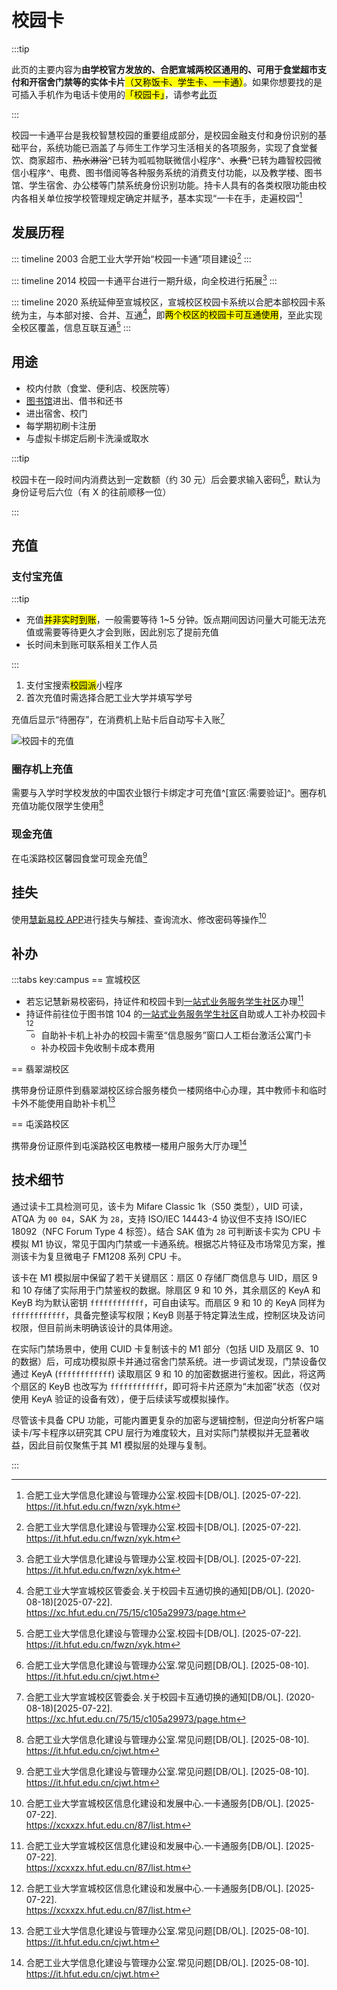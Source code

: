# 校园卡

:::tip

此页的主要内容为**由学校官方发放的、合肥宣城两校区通用的、可用于食堂超市支付和开宿舍门禁等的实体卡片**<mark>（又称饭卡、学生卡、一卡通）</mark>。如果你想要找的是可插入手机作为电话卡使用的<mark>「校园卡」</mark>，请参考[此页](./calling_card.md)

:::

校园一卡通平台是我校智慧校园的重要组成部分，是校园金融支付和身份识别的基础平台，系统功能已涵盖了与师生工作学习生活相关的各项服务，实现了食堂餐饮、商家超市、~~热水淋浴~~^已转为呱呱物联微信小程序^、~~水费~~^已转为趣智校园微信小程序^、电费、图书借阅等各种服务系统的消费支付功能，以及教学楼、图书馆、学生宿舍、办公楼等门禁系统身份识别功能。持卡人具有的各类权限功能由校内各相关单位按学校管理规定确定并赋予，基本实现“一卡在手，走遍校园”[^1]

## 发展历程

::: timeline 2003
合肥工业大学开始“校园一卡通”项目建设[^1]
:::

::: timeline 2014
校园一卡通平台进行一期升级，向全校进行拓展[^1]
:::

::: timeline 2020
系统延伸至宣城校区，宣城校区校园卡系统以合肥本部校园卡系统为主，与本部对接、合并、互通[^2]，即<mark>两个校区的校园卡可互通使用</mark>，至此实现全校区覆盖，信息互联互通[^1]
:::

## 用途

- 校内付款（食堂、便利店、校医院等）
- [图书馆](../campus/xc/library)进出、借书和还书
- 进出宿舍、校门
- 每学期初刷卡注册
- 与虚拟卡绑定后刷卡洗澡或取水

:::tip

校园卡在一段时间内消费达到一定数额（约 30 元）后会要求输入密码[^4]，默认为身份证号后六位（有 X 的往前顺移一位）

:::

## 充值

### 支付宝充值

:::tip

- 充值<mark>并非实时到账</mark>，一般需要等待 1~5 分钟。饭点期间因访问量大可能无法充值或需要等待更久才会到账，因此别忘了提前充值
- 长时间未到账可联系相关工作人员

:::

1. 支付宝搜索<mark>校园派</mark>小程序
2. 首次充值时需选择合肥工业大学并填写学号

充值后显示“待圈存”，在消费机上贴卡后自动写卡入账[^2]

![校园卡的充值](./media/campus_card_recharge.png)

### 圈存机上充值

需要与入学时学校发放的中国农业银行卡绑定才可充值^[宣区:需要验证]^。圈存机充值功能仅限学生使用[^4]

### 现金充值

在屯溪路校区馨园食堂可现金充值[^4]

## 挂失

使用[慧新易校 APP](../life/app#慧新易校)进行挂失与解挂、查询流水、修改密码等操作[^3]

## 补办

:::tabs key:campus
== 宣城校区

- 若忘记慧新易校密码，持证件和校园卡到[一站式业务服务学生社区](../campus/xc/library#一站式服务中心-勤工助学中心-104-办公室)办理[^3]
- 持证件前往位于图书馆 104 的[一站式业务服务学生社区](../campus/xc/library#一站式服务中心-勤工助学中心-104-办公室)自助或人工补办校园卡[^3]
  - 自助补卡机上补办的校园卡需至“信息服务”窗口人工柜台激活公寓门卡
  - 补办校园卡免收制卡成本费用

== 翡翠湖校区

携带身份证原件到翡翠湖校区综合服务楼负一楼网络中心办理，其中教师卡和临时卡外不能使用自助补卡机[^4]

== 屯溪路校区

携带身份证原件到屯溪路校区电教楼一楼用户服务大厅办理[^4]

## 技术细节

通过读卡工具检测可见，该卡为 Mifare Classic 1k（S50 类型），UID 可读，ATQA 为 `00 04`，SAK 为 `28`，支持 ISO/IEC 14443-4 协议但不支持 ISO/IEC 18092（NFC Forum Type 4 标签）。结合 SAK 值为 `28` 可判断该卡实为 CPU 卡模拟 M1 协议，常见于国内门禁或一卡通系统。根据芯片特征及市场常见方案，推测该卡为复旦微电子 FM1208 系列 CPU 卡。

该卡在 M1 模拟层中保留了若干关键扇区：扇区 0 存储厂商信息与 UID，扇区 9 和 10 存储了实际用于门禁鉴权的数据。除扇区 9 和 10 外，其余扇区的 KeyA 和 KeyB 均为默认密钥 `ffffffffffff`，可自由读写。而扇区 9 和 10 的 KeyA 同样为 `ffffffffffff`，具备完整读写权限；KeyB 则基于特定算法生成，控制区块及访问权限，但目前尚未明确该设计的具体用途。

在实际门禁场景中，使用 CUID 卡复制该卡的 M1 部分（包括 UID 及扇区 9、10 的数据）后，可成功模拟原卡并通过宿舍门禁系统。进一步调试发现，门禁设备仅通过 KeyA (`ffffffffffff`) 读取扇区 9 和 10 的加密数据进行鉴权。因此，将这两个扇区的 KeyB 也改写为 `ffffffffffff`，即可将卡片还原为“未加密”状态（仅对使用 KeyA 验证的设备有效），便于后续读写或模拟操作。

尽管该卡具备 CPU 功能，可能内置更复杂的加密与逻辑控制，但逆向分析客户端读卡/写卡程序以研究其 CPU 层行为难度较大，且对实际门禁模拟并无显著收益，因此目前仅聚焦于其 M1 模拟层的处理与复制。

:::

[^1]:
    合肥工业大学信息化建设与管理办公室.校园卡[DB/OL]. \[2025-07-22].  
    <https://it.hfut.edu.cn/fwzn/xyk.htm>

[^2]:
    合肥工业大学宣城校区管委会.关于校园卡互通切换的通知[DB/OL]. (2020-08-18)\[2025-07-22].  
    <https://xc.hfut.edu.cn/75/15/c105a29973/page.htm>

[^3]:
    合肥工业大学宣城校区信息化建设和发展中心.一卡通服务[DB/OL]. \[2025-07-22].  
    <https://xcxxzx.hfut.edu.cn/87/list.htm>

[^4]:
    合肥工业大学信息化建设与管理办公室.常见问题[DB/OL]. \[2025-08-10].  
    <https://it.hfut.edu.cn/cjwt.htm>
